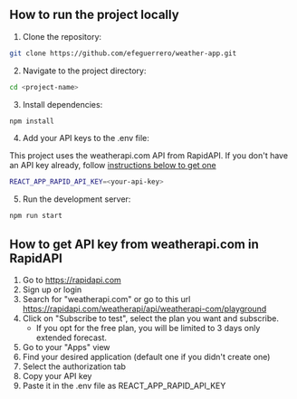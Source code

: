 ## How to run the project locally

1. Clone the repository:

```bash
git clone https://github.com/efeguerrero/weather-app.git
```

2. Navigate to the project directory:

```bash
cd <project-name>
```

3. Install dependencies:

```bash
npm install
```

4. Add your API keys to the .env file:

This project uses the weatherapi.com API from RapidAPI.
If you don't have an API key already, follow [instructions below to get one](#how-to-get-api-key-from-weatherapi-com-in-rapidapi)

```bash
REACT_APP_RAPID_API_KEY=<your-api-key>
```

5. Run the development server:

```bash
npm run start
```

## How to get API key from weatherapi.com in RapidAPI

1. Go to https://rapidapi.com
2. Sign up or login
3. Search for "weatherapi.com" or go to this url https://rapidapi.com/weatherapi/api/weatherapi-com/playground
4. Click on "Subscribe to test", select the plan you want and subscribe.
   - If you opt for the free plan, you will be limited to 3 days only extended forecast.
5. Go to your "Apps" view
6. Find your desired application (default one if you didn't create one)
7. Select the authorization tab
8. Copy your API key
9. Paste it in the .env file as REACT_APP_RAPID_API_KEY
